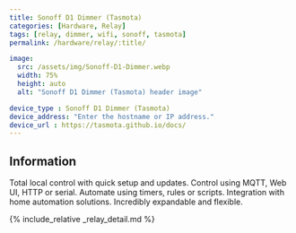 ```yaml
---
title: Sonoff D1 Dimmer (Tasmota)
categories: [Hardware, Relay]
tags: [relay, dimmer, wifi, sonoff, tasmota]
permalink: /hardware/relay/:title/

image:
  src: /assets/img/Sonoff-D1-Dimmer.webp
  width: 75%
  height: auto
  alt: "Sonoff D1 Dimmer (Tasmota) header image"

device_type : Sonoff D1 Dimmer (Tasmota)
device_address: "Enter the hostname or IP address."
device_url : https://tasmota.github.io/docs/
---
```


## Information
Total local control with quick setup and updates. Control using MQTT, Web UI, HTTP or serial. Automate using timers, rules or scripts. Integration with home automation solutions. Incredibly expandable and flexible.

{% include_relative _relay_detail.md %}